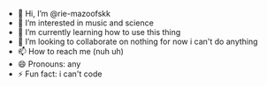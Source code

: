 - 👋 Hi, I’m @rie-mazoofskk
- 👀 I’m interested in music and science
- 🌱 I’m currently learning how to use this thing
- 💞️ I’m looking to collaborate on nothing for now i can't do anything
- 📫 How to reach me (nuh uh)
- 😄 Pronouns: any
- ⚡ Fun fact: i can't code

<!---
rie-mazoofskk/rie-mazoofskk is a ✨ special ✨ repository because its `README.md` (this file) appears on your GitHub profile.
You can click the Preview link to take a look at your changes.
--->
